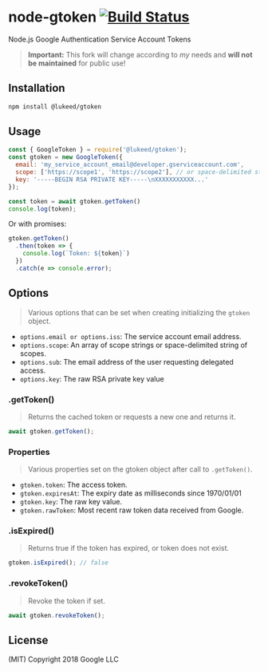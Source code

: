 # node-gtoken [![Build Status](https://badgen.now.sh/travis/lukeed/gtoken)](https://travis-ci.org/lukeed/gtoken)

Node.js Google Authentication Service Account Tokens

> **Important:** This fork will change according to _my_ needs and **will not be maintained** for public use!

## Installation

``` sh
npm install @lukeed/gtoken
```

## Usage

```js
const { GoogleToken } = require('@lukeed/gtoken');
const gtoken = new GoogleToken({
  email: 'my_service_account_email@developer.gserviceaccount.com',
  scope: ['https://scope1', 'https://scope2'], // or space-delimited string of scopes
  key: '-----BEGIN RSA PRIVATE KEY-----\nXXXXXXXXXXX...'
});

const token = await gtoken.getToken()
console.log(token);
```

Or with promises:

```js
gtoken.getToken()
  .then(token => {
    console.log(`Token: ${token}`)
  })
  .catch(e => console.error);
```

## Options

> Various options that can be set when creating initializing the `gtoken` object.

- `options.email or options.iss`: The service account email address.
- `options.scope`: An array of scope strings or space-delimited string of scopes.
- `options.sub`: The email address of the user requesting delegated access.
- `options.key`: The raw RSA private key value

### .getToken()

> Returns the cached token or requests a new one and returns it.

``` js
await gtoken.getToken();
```

### Properties

> Various properties set on the gtoken object after call to `.getToken()`.

- `gtoken.token`: The access token.
- `gtoken.expiresAt`: The expiry date as milliseconds since 1970/01/01
- `gtoken.key`: The raw key value.
- `gtoken.rawToken`: Most recent raw token data received from Google.

### .isExpired()

> Returns true if the token has expired, or token does not exist.

``` js
gtoken.isExpired(); // false
```

### .revokeToken()

> Revoke the token if set.

``` js
await gtoken.revokeToken();
```


## License

(MIT) Copyright 2018 Google LLC

